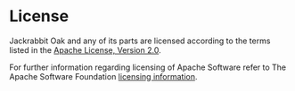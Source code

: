 <!--
   Licensed to the Apache Software Foundation (ASF) under one or more
   contributor license agreements.  See the NOTICE file distributed with
   this work for additional information regarding copyright ownership.
   The ASF licenses this file to You under the Apache License, Version 2.0
   (the "License"); you may not use this file except in compliance with
   the License.  You may obtain a copy of the License at

       http://www.apache.org/licenses/LICENSE-2.0

   Unless required by applicable law or agreed to in writing, software
   distributed under the License is distributed on an "AS IS" BASIS,
   WITHOUT WARRANTIES OR CONDITIONS OF ANY KIND, either express or implied.
   See the License for the specific language governing permissions and
   limitations under the License.
  -->

# License
Jackrabbit Oak and any of its parts are licensed according to the terms listed in the
[Apache License, Version 2.0](http://www.apache.org/licenses/LICENSE-2.0.html).

For further information regarding licensing of Apache Software refer to The Apache
Software Foundation [licensing information](http://www.apache.org/licenses/).
